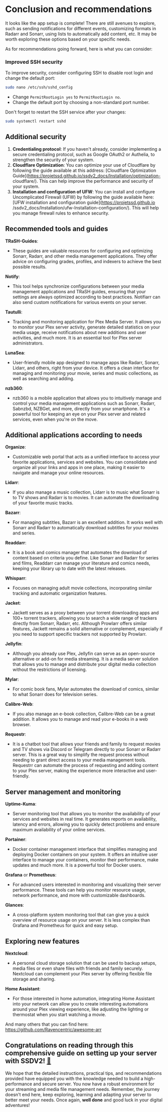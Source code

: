 # Conclusion and recommendations

It looks like the app setup is complete! There are still avenues to explore, such as sending notifications for different events, customizing formats in Radarr and Sonarr, using lists to automatically add content, etc. It may be worth exploring these options based on your specific needs.

As for recommendations going forward, here is what you can consider:

### Improved SSH security

To improve security, consider configuring SSH to disable root login and change the default port:

```bash
sudo nano /etc/ssh/sshd_config
```

- Change `PermitRootLogin yes` to `PermitRootLogin no`.
- Change the default port by choosing a non-standard port number.

Don't forget to restart the SSH service after your changes:

```bash
sudo systemctl restart sshd
```

## Additional security

1. **Credentialing protocol**: If you haven't already, consider implementing a secure credentialing protocol, such as Google OAuth2 or Authelia, to strengthen the security of your system.
2. **Cloudflare Optimization**: You can optimize your use of Cloudflare by following the guide available at this address: [Cloudflare Optimization Guide](https://projetssd.github.io/ssdv2_docs/Installation/optimization- cloudflare/). This can help improve the performance and security of your system.
3. **Installation and configuration of UFW**: You can install and configure Uncomplicated Firewall (UFW) by following the guide available here: [UFW installation and configuration guide](https://projetssd.github.io /ssdv2_docs/Installation/ufw-Installation-configuration/). This will help you manage firewall rules to enhance security.

## **Recommended tools and guides**

**TRaSH-Guides**:

- These guides are valuable resources for configuring and optimizing Sonarr, Radarr, and other media management applications. They offer advice on configuring grades, profiles, and indexers to achieve the best possible results.

**Notify**:

- This tool helps synchronize configurations between your media management applications and TRaSH guides, ensuring that your settings are always optimized according to best practices. Notifiarr can also send custom notifications for various events on your server.

**Tautulli**:

- Tracking and monitoring application for Plex Media Server. It allows you to monitor your Plex server activity, generate detailed statistics on your media usage, receive notifications about new additions and user activities, and much more. It is an essential tool for Plex server administrators.

**LunaSea**:

- User-friendly mobile app designed to manage apps like Radarr, Sonarr, Lidarr, and others, right from your device. It offers a clean interface for managing and monitoring your movie, series and music collections, as well as searching and adding.

**nzb360**:

- nzb360 is a mobile application that allows you to intuitively manage and control your media management applications such as Sonarr, Radarr, Sabnzbd, NZBGet, and more, directly from your smartphone. It's a powerful tool for keeping an eye on your Plex server and related services, even when you're on the move.

## Additional applications according to needs

**Organize**:

- Customizable web portal that acts as a unified interface to access your favorite applications, services and websites. You can consolidate and organize all your links and apps in one place, making it easier to navigate and manage your online resources.

**Lidarr**:

- If you also manage a music collection, Lidarr is to music what Sonarr is to TV shows and Radarr is to movies. It can automate the downloading of your favorite music tracks.

**Bazarr**:

- For managing subtitles, Bazarr is an excellent addition. It works well with Sonarr and Radarr to automatically download subtitles for your movies and series.

**Readdarr**:

- It is a book and comics manager that automates the download of content based on criteria you define. Like Sonarr and Radarr for series and films, Readdarr can manage your literature and comics needs, keeping your library up to date with the latest releases.

**Whisparr**:

- Focuses on managing adult movie collections, incorporating similar tracking and automatic organization features.

**Jacket**:

- Jackett serves as a proxy between your torrent downloading apps and 100+ torrent trackers, allowing you to search a wide range of trackers directly from Sonarr, Radarr, etc. Although Prowlarr offers similar features, Jackett remains a solid alternative or complement, especially if you need to support specific trackers not supported by Prowlarr.

**Jellyfin**:

- Although you already use Plex, Jellyfin can serve as an open-source alternative or add-on for media streaming. It is a media server solution that allows you to manage and distribute your digital media collection without the restrictions of licensing.

**Mylar**:

- For comic book fans, Mylar automates the download of comics, similar to what Sonarr does for television series.

**Calibre-Web**:

- If you also manage an e-book collection, Calibre-Web can be a great addition. It allows you to manage and read your e-books in a web browser.

**Requestr**:

- It is a chatbot tool that allows your friends and family to request movies and TV shows via Discord or Telegram directly to your Sonarr or Radarr server. This is a great way to simplify the request process without needing to grant direct access to your media management tools. Requestrr can automate the process of requesting and adding content to your Plex server, making the experience more interactive and user-friendly.

## Server management and monitoring

**Uptime-Kuma**:

- Server monitoring tool that allows you to monitor the availability of your services and websites in real time. It generates reports on availability, latency and errors, allowing you to quickly detect problems and ensure maximum availability of your online services.

**Portainer**:

- Docker container management interface that simplifies managing and deploying Docker containers on your system. It offers an intuitive user interface to manage your containers, monitor their performance, make updates and much more. It is a powerful tool for Docker users.

**Grafana** or **Prometheus**:

- For advanced users interested in monitoring and visualizing their server performance. These tools can help you monitor resource usage, network performance, and more with customizable dashboards.

**Glances**:

- A cross-platform system monitoring tool that can give you a quick overview of resource usage on your server. It is less complex than Grafana and Prometheus for quick and easy setup.

## Exploring new features

**Nextcloud**:

- A personal cloud storage solution that can be used to backup setups, media files or even share files with friends and family securely. Nextcloud can complement your Plex server by offering flexible file storage and sharing.

**Home Assistant**:

- For those interested in home automation, integrating Home Assistant into your network can allow you to create interesting automations around your Plex viewing experience, like adjusting the lighting or thermostat when you start watching a movie.

And many others that you can find here: https://github.com/Ravencentric/awesome-arr

## Congratulations on reading through this comprehensive guide on setting up your server with SSDV2! **[🎉](https://emojipedia.org/fr/cotillons)**

We hope that the detailed instructions, practical tips, and recommendations provided have equipped you with the knowledge needed to build a high-performance and secure server. You now have a robust environment for your streaming and media file management needs. Remember, the journey doesn't end here, keep exploring, learning and adapting your server to better meet your needs. Once again, **well done** and good luck in your digital adventures!